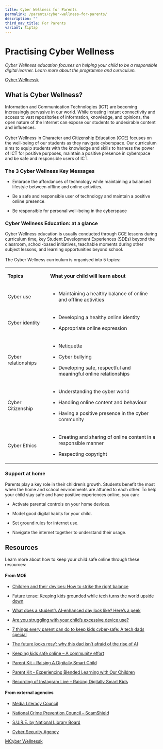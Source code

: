 ```yaml
---
title: Cyber Wellness for Parents
permalink: /parents/cyber-wellness-for-parents/
description: ""
third_nav_title: For Parents
variant: tiptap
---
```

<h1><strong>Practising Cyber Wellness</strong></h1>
<p><em>Cyber Wellness education focuses on helping your child to be a responsible digital learner. Learn more about the programme and curriculum.</em>
</p>
<p><a href="https://www.moe.gov.sg/education-in-sg/our-programmes/cyber-wellness" rel="noopener noreferrer nofollow" target="_blank">Cyber Wellnessk</a>
</p>
<h2><strong>What is Cyber Wellness?</strong></h2>
<p>Information and Communication Technologies (ICT) are becoming increasingly
pervasive in our world. While creating instant connectivity and access
to vast repositories of information, knowledge, and opinions, the open
nature of the Internet can expose our students to undesirable content and
influences.
<br>
<br>Cyber Wellness in Character and Citizenship Education (CCE) focuses on
the well-being of our students as they navigate cyberspace. Our curriculum
aims to equip students with the knowledge and skills to harness the power
of ICT for positive purposes, maintain a positive presence in cyberspace
and be safe and responsible users of ICT.</p>
<h3><strong>The 3 Cyber Wellness Key Messages</strong></h3>
<ul data-tight="true" class="tight">
<li>
<p>Embrace the affordances of technology while maintaining a balanced lifestyle
between offline and online activities.</p>
</li>
<li>
<p>Be a safe and responsible user of technology and maintain a positive online
presence.</p>
</li>
<li>
<p>Be responsible for personal well-being in the cyberspace</p>
</li>
</ul>
<p></p>
<h3><strong>Cyber Wellness Education: at a glance</strong></h3>
<p>Cyber Wellness education is usually conducted through CCE lessons during
curriculum time, key Student Development Experiences (SDEs) beyond the
classroom, school-based initiatives, teachable moments during other subject
lessons, and learning opportunities beyond school.
<br>
<br>The Cyber Wellness curriculum is organised into 5 topics:</p>
<table style="minWidth: 50px">
<colgroup>
<col>
<col>
</colgroup>
<tbody>
<tr>
<td rowspan="1" colspan="1">
<p><strong>Topics</strong>
</p>
</td>
<td rowspan="1" colspan="1">
<p><strong>What your child will learn about</strong>
</p>
</td>
</tr>
<tr>
<td rowspan="1" colspan="1">
<p>Cyber use</p>
</td>
<td rowspan="1" colspan="1">
<ul data-tight="true" class="tight">
<li>
<p>Maintaining a healthy balance of online and offline activities</p>
</li>
</ul>
</td>
</tr>
<tr>
<td rowspan="1" colspan="1">
<p>Cyber identity</p>
</td>
<td rowspan="1" colspan="1">
<ul data-tight="true" class="tight">
<li>
<p>Developing a healthy online identity</p>
</li>
<li>
<p>Appropriate online expression</p>
</li>
</ul>
</td>
</tr>
<tr>
<td rowspan="1" colspan="1">
<p>Cyber relationships</p>
</td>
<td rowspan="1" colspan="1">
<ul data-tight="true" class="tight">
<li>
<p>Netiquette</p>
</li>
<li>
<p>Cyber bullying</p>
</li>
<li>
<p>Developing safe, respectful and meaningful online relationships</p>
</li>
</ul>
</td>
</tr>
<tr>
<td rowspan="1" colspan="1">
<p>Cyber Citizenship</p>
</td>
<td rowspan="1" colspan="1">
<ul data-tight="true" class="tight">
<li>
<p>Understanding the cyber world</p>
</li>
<li>
<p>Handling online content and behaviour</p>
</li>
<li>
<p>Having a positive presence in the cyber community</p>
</li>
</ul>
</td>
</tr>
<tr>
<td rowspan="1" colspan="1">
<p>Cyber Ethics</p>
</td>
<td rowspan="1" colspan="1">
<ul data-tight="true" class="tight">
<li>
<p>Creating and sharing of online content in a responsible manner</p>
</li>
<li>
<p>Respecting copyright</p>
</li>
</ul>
</td>
</tr>
</tbody>
</table>
<h3><strong>Support at home</strong></h3>
<p>Parents play a key role in their children’s growth. Students benefit the
most when the home and school environments are attuned to each other.&nbsp;To
help your child stay safe and have positive experiences online, you can:</p>
<ul data-tight="true" class="tight">
<li>
<p>Activate parental controls on your home devices.</p>
</li>
<li>
<p>Model good digital habits for your child.</p>
</li>
<li>
<p>Set ground rules for internet use.</p>
</li>
<li>
<p>Navigate the internet together to understand their usage.</p>
</li>
</ul>
<h2><strong>Resources</strong></h2>
<p>Learn more about how to keep your child safe online through these resources:</p>
<h4><strong>From MOE</strong></h4>
<ul data-tight="true" class="tight">
<li>
<p><a href="https://www.schoolbag.edu.sg/story/children-and-their-devices-how-to-strike-the-right-balance/" rel="noopener noreferrer" target="_blank">Children and their devices: How to strike the right balance</a>
</p>
</li>
<li>
<p><a href="https://www.schoolbag.edu.sg/story/future-tense-keeping-kids-grounded-while-tech-turns-the-world-upside-down/" rel="noopener noreferrer" target="_blank">Future tense: Keeping kids grounded while tech turns the world upside down</a>
</p>
</li>
<li>
<p><a href="https://www.schoolbag.edu.sg/story/what-does-a-students-ai-enhanced-day-look-like-heres-a-peek/" rel="noopener noreferrer" target="_blank">What does a student’s AI-enhanced day look like? Here’s a peek</a>
</p>
</li>
<li>
<p><a href="https://www.schoolbag.edu.sg/story/are-you-struggling-with-your-child-s-excessive-device-use" rel="noopener noreferrer" target="_blank">Are you struggling with your child’s excessive device use?</a>
</p>
</li>
<li>
<p><a href="https://go.gov.sg/7-things-every-parent-can-do-to-keep-kids-cyber-safe-a-tech-dads-special" rel="noopener noreferrer" target="_blank">7 things every parent can do to keep kids cyber-safe: A tech dads special</a>
</p>
</li>
<li>
<p><a href="https://www.schoolbag.edu.sg/story/the-future-looks-rosy-why-this-dad-isn-t-afraid-of-the-rise-of-ai" rel="noopener noreferrer" target="_blank">The future looks rosy’: why this dad isn’t afraid of the rise of AI</a>
</p>
</li>
<li>
<p><a href="https://go.gov.sg/sbarticle-keeping-kids-safe-online" rel="noopener noreferrer" target="_blank">Keeping kids safe online – A community effort</a>
</p>
</li>
<li>
<p><a href="https://www.moe.gov.sg/-/media/files/parent-kit/parent-kit---raising-a-digitally-smart-child.pdf" rel="noopener noreferrer" target="_blank">Parent Kit – Raising A Digitally Smart Child</a>
</p>
</li>
<li>
<p><a href="https://www.moe.gov.sg/-/media/files/parent-kit/experiencing-blended-learning.pdf" rel="noopener noreferrer" target="_blank">Parent Kit - Experiencing Blended Learning with Our Children</a>
</p>
</li>
<li>
<p><a href="https://go.gov.sg/instalive-raising-digitally-smart-kids" rel="noopener noreferrer" target="_blank">Recording of Instagram Live – Raising Digitally Smart Kids</a>
</p>
</li>
</ul>
<h4><strong>From external agencies</strong></h4>
<ul data-tight="true" class="tight">
<li>
<p><a href="https://www.mlc.sg/" rel="noopener noreferrer" target="_blank">Media Literacy Council</a>
</p>
</li>
<li>
<p><a href="https://www.scamshield.gov.sg/" rel="noopener noreferrer" target="_blank">National Crime Prevention Council – ScamShield</a>
</p>
</li>
<li>
<p><a href="https://sure.nlb.gov.sg/" rel="noopener noreferrer" target="_blank">S.U.R.E. by National Library Board</a>
</p>
</li>
<li>
<p><a href="https://csa.gov.sg/programmes/sg-cyber-safe-students" rel="noopener noreferrer" target="_blank">Cyber Security Agency</a>
</p>
</li>
</ul>
<p><a href="https://www.moe.gov.sg/education-in-sg/our-programmes/cyber-wellness" rel="noopener noreferrer nofollow" target="_blank">MCyber Wellnessk</a>
</p>